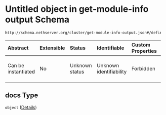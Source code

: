 # Untitled object in get-module-info output Schema

```txt
http://schema.nethserver.org/cluster/get-module-info-output.json#/definitions/module/properties/docs
```



| Abstract            | Extensible | Status         | Identifiable            | Custom Properties | Additional Properties | Access Restrictions | Defined In                                                                                 |
| :------------------ | :--------- | :------------- | :---------------------- | :---------------- | :-------------------- | :------------------ | :----------------------------------------------------------------------------------------- |
| Can be instantiated | No         | Unknown status | Unknown identifiability | Forbidden         | Allowed               | none                | [get-module-info-output.json*](cluster/get-module-info-output.json "open original schema") |

## docs Type

`object` ([Details](get-module-info-output-definitions-module-properties-docs.md))
